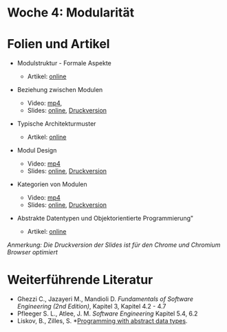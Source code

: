 # Woche 4: Modularität

# Folien und Artikel

* Modulstruktur - Formale Aspekte 
    * Artikel: [online](./articles/module-structure.html)

* Beziehung zwischen Modulen
    * Video:  [mp4](https://drive.switch.ch/index.php/s/nWv3tZL5t73lFcS),  
    * Slides: [online](./slides/module-relationships.html), [Druckversion](./slides/module-relationships.html?print-pdf)

* Typische Architekturmuster
    * Artikel: [online](./articles/module-architectural-patterns.html)

* Modul Design
    * Video:  [mp4](https://drive.switch.ch/index.php/s/0ZmzYUc8t1ZRJ1d)
    * Slides: [online](./slides/module-design.html), [Druckversion](./slides/module-design.html?print-pdf)

* Kategorien von Modulen
    * Video:  [mp4](../slides/images/construction.jpg)
    * Slides: [online](./slides/module-categories.html), [Druckversion](./slides/module-categories.html?print-pdf)

* Abstrakte Datentypen und Objektorientierte Programmierung" 
    * Artikel: [online](./articles/module-adts-oo.html)

*Anmerkung: Die Druckversion der Slides ist für den Chrome und Chromium Browser optimiert*


# Weiterführende Literatur
* Ghezzi C., Jazayeri M., Mandioli D. *Fundamentals of Software Engineering (2nd Edition)*, Kapitel 3, Kapitel 4.2 - 4.7
* Pfleeger S. L., Atlee, J. M. *Software Engineering* Kapitel 5.4, 6.2
* Liskov, B., Zilles, S. *[Programming with abstract data types](http://web.cs.iastate.edu/~hridesh/teaching/362/07/01/papers/p50-liskov.pdf).
